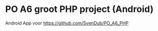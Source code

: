PO A6 groot PHP project (Android)
=================================
Android App voor https://github.com/SvenDub/PO_A6_PHP